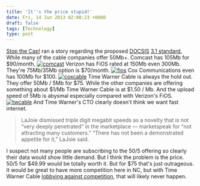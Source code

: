 ```yaml
---
title: 'It''s the price stupid!'
date: Fri, 14 Jun 2013 02:08:23 +0000
draft: false
tags: [Technology]
type: post
---
```


[Stop the Cap!](http://stopthecap.com/) ran a story regarding the proposed [DOCSIS](http://en.wikipedia.org/wiki/DOCSIS) [3.1 standard.](http://stopthecap.com/2013/06/12/cable-industry-readies-docsis-3-1-up-to-101gbps-if-they-decide-you-need-it/) While many of the cable companies offer 50Mb+. Comcast has 105Mb for $90/month, [![comcast](http://zeusville.files.wordpress.com/2013/06/comcast.png?w=549)](http://zeusville.files.wordpress.com/2013/06/comcast.png) Verizon has FiOS rated at 150Mb even 300Mb. They're 75Mb/35Mb option is $70/month. [![fios](http://zeusville.files.wordpress.com/2013/06/fios.png?w=549)](http://zeusville.files.wordpress.com/2013/06/fios.png) Cox Communications even has 100Mb for $100. [![coxcable](http://zeusville.files.wordpress.com/2013/06/coxcable.png?w=549)](http://zeusville.files.wordpress.com/2013/06/coxcable.png) Time Warner Cable is always the hold out. They offer 50Mb / 5Mb for $75. While the other companies are offering something about $1/Mb Time Warner Cable is at $1.50 / Mb. And the upload speed of 5Mb is abysmal especially compared with Verizon's FiOS. [![twcable](http://zeusville.files.wordpress.com/2013/06/twcable.png?w=549)](http://zeusville.files.wordpress.com/2013/06/twcable.png) And Time Warner's CTO clearly doesn't think we want fast internet.

> LaJoie dismissed triple digit megabit speeds as a novelty that is not “very deeply penetrated” in the marketplace — marketspeak for “not attracting many customers.” “There has not been a demonstrated appetite for it,” LaJoie said.

I suspect not many people are subscribing to the 50/5 offering so clearly their data would show little demand. But I think the problem is the price. 50/5 for $49.99 would be totally worth it. But for $75 that's just outrageous. It would be great to have more competition here in NC, but with Time Warner Cable [lobbying against competition](http://www.ilsr.org/killing-competition-nc/), that will likely never happen.